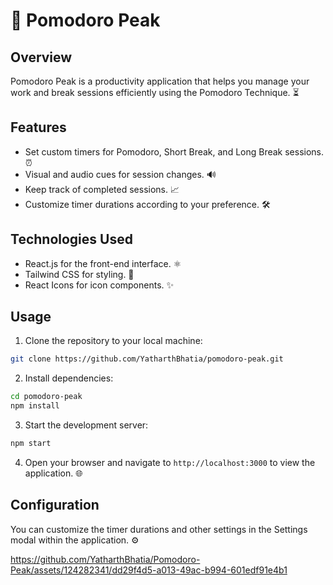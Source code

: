 # 🍅 Pomodoro Peak


## Overview

Pomodoro Peak is a productivity application that helps you manage your work and break sessions efficiently using the Pomodoro Technique. ⏳


## Features

- Set custom timers for Pomodoro, Short Break, and Long Break sessions. ⏰
- Visual and audio cues for session changes. 🔊
- Keep track of completed sessions. 📈
- Customize timer durations according to your preference. 🛠️


## Technologies Used

- React.js for the front-end interface. ⚛️
- Tailwind CSS for styling. 🎨
- React Icons for icon components. ✨


## Usage

1. Clone the repository to your local machine:
  ```bash
  git clone https://github.com/YatharthBhatia/pomodoro-peak.git
  ```

2. Install dependencies:
  ```bash
  cd pomodoro-peak
  npm install
  ```

3. Start the development server:
```bash
npm start
```

4. Open your browser and navigate to `http://localhost:3000` to view the application. 🌐



## Configuration

You can customize the timer durations and other settings in the Settings modal within the application. ⚙️






https://github.com/YatharthBhatia/Pomodoro-Peak/assets/124282341/dd29f4d5-a013-49ac-b994-601edf91e4b1


















